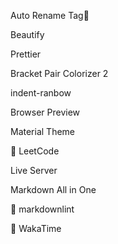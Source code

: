Auto Rename Tag 

Beautify

 Prettier

 Bracket Pair Colorizer 2

 indent-ranbow 

Browser Preview

 Material Theme

 LeetCode

 Live Server

 Markdown All in One

 markdownlint

 WakaTime